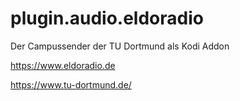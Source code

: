 # plugin.audio.eldoradio

Der Campussender der TU Dortmund als Kodi Addon

https://www.eldoradio.de

https://www.tu-dortmund.de/